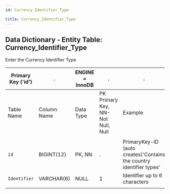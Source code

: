 ```yaml
---
id: Currency_Identifier_Type

title: Currency_Identifier_Type
---
```


## Data Dictionary - Entity Table: Currency_Identifier_Type

Enter the Currency Identifier Type

| Primary Key ('id')|.|ENGINE = InnoDB|.|.|
|---|---|---|---|---|
|Table Name |Column Name|Data Type|PK Primary Key, NN-Not Null, Null|Example|Comments|
||
|`id`|BIGINT(12)|PK, NN|.|PrimaryKey-ID (auto creates)'Contains the country identifier types'|
|`Identifier`|VARCHAR(6)|NULL|1|Identifier up to 6 characters|
||
